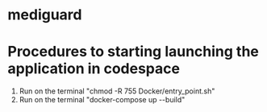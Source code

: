 # mediguard

<h1>Procedures to starting launching the application in codespace</h1>

<ol>
  <li>Run on the terminal "chmod -R 755 Docker/entry_point.sh"</li>
  <li>Run on the terminal "docker-compose up --build"</li>
</ol>
